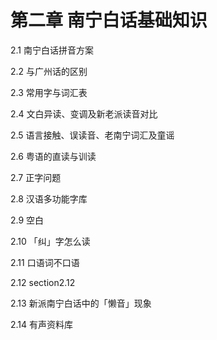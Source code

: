 # 第二章 南宁白话基础知识

2.1 南宁白话拼音方案

2.2 与广州话的区别

2.3 常用字与词汇表

2.4 文白异读、变调及新老派读音对比

2.5 语言接触、误读音、老南宁词汇及童谣

2.6 粤语的直读与训读

2.7 正字问题

2.8 汉语多功能字库

2.9 空白

2.10 「纠」字怎么读

2.11 口语词不口语

2.12 section2.12

2.13 新派南宁白话中的「懒音」现象

2.14 有声资料库